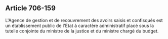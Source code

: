 Article 706-159
----
L'Agence de gestion et de recouvrement des avoirs saisis et confisqués est un
établissement public de l'Etat à caractère administratif placé sous la tutelle
conjointe du ministre de la justice et du ministre chargé du budget.
